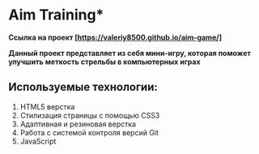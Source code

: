 # Aim Training*
**Ссылка на проект [https://valeriy8500.github.io/aim-game/]**

**Данный проект представляет из себя мини-игру, которая поможет улучшить меткость стрельбы в компьютерных играх**

## Используемые технологии:

1. HTML5 верстка
2. Стилизация страницы с помощью CSS3
3. Адаптивная и резиновая верстка
4. Работа с системой контроля версий Git
5. JavaScript

